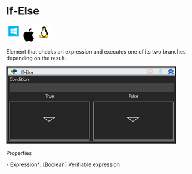 # If-Else

![](<../../../.gitbook/assets/image (74).png>)

Element that checks an expression and executes one of its two branches depending on the result.

![](<../../../.gitbook/assets/1 (112).png>)

Properties

&#x20;\- Expression\*: \[Boolean] Verifiable expression
